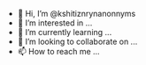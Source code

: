 - 👋 Hi, I’m @kshitiznrynanonnyms
- 👀 I’m interested in ...
- 🌱 I’m currently learning ...
- 💞️ I’m looking to collaborate on ...
- 📫 How to reach me ...

<!---
kshitiznrynanonnyms/kshitiznrynanonnyms is a ✨ special ✨ repository because its `README.md` (this file) appears on your GitHub profile.
You can click the Preview link to take a look at your changes.
--->
